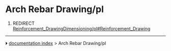 # Arch Rebar Drawing/pl
1.  REDIRECT [Reinforcement_DrawingDimensioning/pl#Reinforcement_Drawing](Reinforcement_DrawingDimensioning/pl#Reinforcement_Drawing.md)



---
⏵ [documentation index](../README.md) > Arch Rebar Drawing/pl
